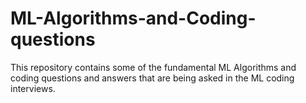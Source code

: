 # ML-Algorithms-and-Coding-questions
This repository contains some of the fundamental ML Algorithms and coding questions
and answers that are being asked in the ML coding interviews.
